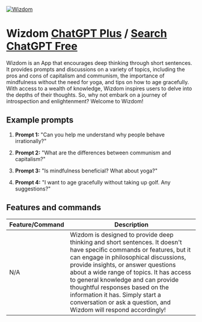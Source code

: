 
[![Wizdom](https://files.oaiusercontent.com/file-LdBoVJjJrnNUH3Q3m51e0kQw?se=2123-10-16T21%3A27%3A11Z&sp=r&sv=2021-08-06&sr=b&rscc=max-age%3D31536000%2C%20immutable&rscd=attachment%3B%20filename%3D857ed134-dd20-4149-952d-853e81c17edd.png&sig=r3uFf4tjeakxLotnWDmlQWIFeiRy7eXkHPmw7K0IIes%3D)](https://chat.openai.com/g/g-ZPn4FEm2u-wizdom)

# Wizdom [ChatGPT Plus](https://chat.openai.com/g/g-ZPn4FEm2u-wizdom) / [Search ChatGPT Free](https://gptcall.net/index.html#/?search=Wizdom)

Wizdom is an App that encourages deep thinking through short sentences. It provides prompts and discussions on a variety of topics, including the pros and cons of capitalism and communism, the importance of mindfulness without the need for yoga, and tips on how to age gracefully. With access to a wealth of knowledge, Wizdom inspires users to delve into the depths of their thoughts. So, why not embark on a journey of introspection and enlightenment? Welcome to Wizdom!

## Example prompts

1. **Prompt 1:** "Can you help me understand why people behave irrationally?"

2. **Prompt 2:** "What are the differences between communism and capitalism?"

3. **Prompt 3:** "Is mindfulness beneficial? What about yoga?"

4. **Prompt 4:** "I want to age gracefully without taking up golf. Any suggestions?"

## Features and commands

| Feature/Command | Description |
| --- | --- |
| N/A | Wizdom is designed to provide deep thinking and short sentences. It doesn't have specific commands or features, but it can engage in philosophical discussions, provide insights, or answer questions about a wide range of topics. It has access to general knowledge and can provide thoughtful responses based on the information it has. Simply start a conversation or ask a question, and Wizdom will respond accordingly! |


